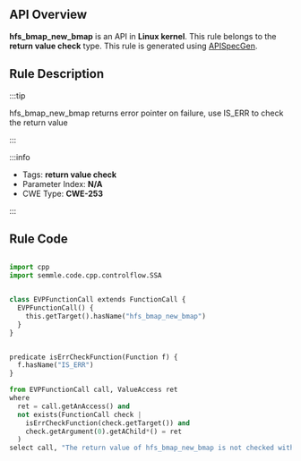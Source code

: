 ---
---


## API Overview
**hfs_bmap_new_bmap** is an API in **Linux kernel**. This rule belongs to the **return value check** type. This rule is generated using [APISpecGen](../../tools/APISpecGen).
## Rule Description

:::tip

hfs_bmap_new_bmap returns error pointer on failure, use IS_ERR to check the return value

:::

:::info

- Tags: **return value check**
- Parameter Index: **N/A**
- CWE Type: **CWE-253**

:::

## Rule Code
```python

import cpp
import semmle.code.cpp.controlflow.SSA


class EVPFunctionCall extends FunctionCall {
  EVPFunctionCall() {
    this.getTarget().hasName("hfs_bmap_new_bmap")
  }
}


predicate isErrCheckFunction(Function f) {
  f.hasName("IS_ERR") 
}

from EVPFunctionCall call, ValueAccess ret
where
  ret = call.getAnAccess() and
  not exists(FunctionCall check |
    isErrCheckFunction(check.getTarget()) and
    check.getArgument(0).getAChild*() = ret
  )
select call, "The return value of hfs_bmap_new_bmap is not checked with IS_ERR."
    
```